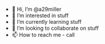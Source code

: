 - 👋 Hi, I’m @a29miller
- 👀 I’m interested in stuff
- 🌱 I’m currently learning stuff
- 💞️ I’m looking to collaborate on stuff
- 📫 How to reach me - call

<!---
a29miller/a29miller is a ✨ special ✨ repository because its `README.md` (this file) appears on your GitHub profile.
You can click the Preview link to take a look at your changes.
--->
